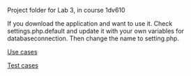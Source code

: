 Project folder for Lab 3, in course 1dv610

If you download the application and want to use it. Check settings.php.default and update it with your own variables for databaseconnection. Then change the name to setting.php.

[Use cases](https://github.com/onlylonely1986/1dv610L3/wiki/usecase)

[Test cases](https://github.com/onlylonely1986/1dv610L3/wiki/Test-case)
